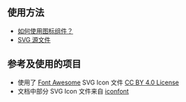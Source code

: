## 使用方法

- [如何使用图标组件？](/zh/components/icon)
- [SVG 源文件](https://github.com/rsuite/rsuite-icons/tree/main/src/icons)

## 参考及使用的项目

- 使用了 [Font Awesome](https://fontawesome.com/) SVG Icon 文件 [CC BY 4.0 License](https://creativecommons.org/licenses/by/4.0/)
- 文档中部分 SVG Icon 文件来自 [iconfont](http://www.iconfont.cn/)
